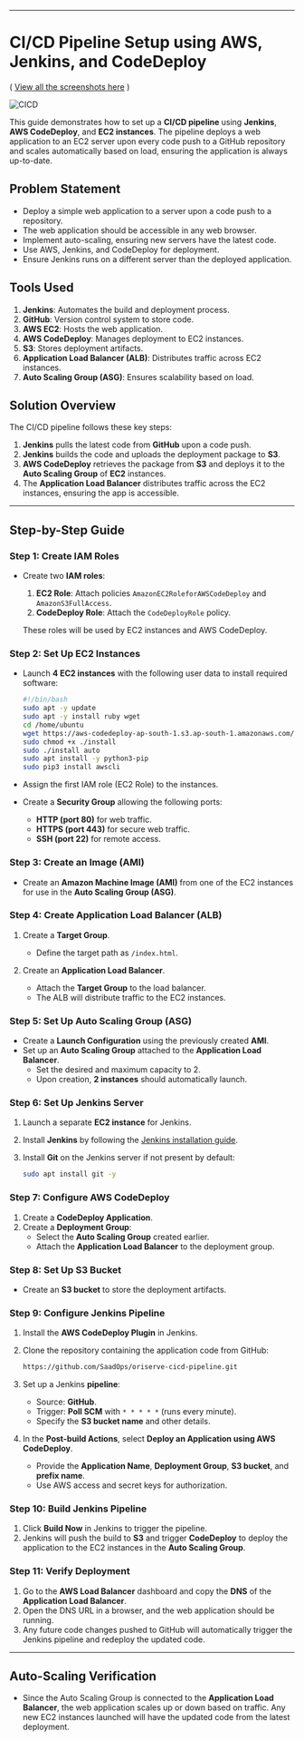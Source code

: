 
---

# CI/CD Pipeline Setup using AWS, Jenkins, and CodeDeploy
( [View all the screenshots here](https://github.com/SaadOps/oriserve-cicd-pipeline/blob/main/Screenshots.pdf) )

![CICD](https://github.com/user-attachments/assets/e912cfd4-f16f-41a1-b38c-a8e346519bb5)

This guide demonstrates how to set up a **CI/CD pipeline** using **Jenkins**, **AWS CodeDeploy**, and **EC2 instances**. The pipeline deploys a web application to an EC2 server upon every code push to a GitHub repository and scales automatically based on load, ensuring the application is always up-to-date.

## Problem Statement

- Deploy a simple web application to a server upon a code push to a repository.
- The web application should be accessible in any web browser.
- Implement auto-scaling, ensuring new servers have the latest code.
- Use AWS, Jenkins, and CodeDeploy for deployment.
- Ensure Jenkins runs on a different server than the deployed application.

## Tools Used

1. **Jenkins**: Automates the build and deployment process.
2. **GitHub**: Version control system to store code.
3. **AWS EC2**: Hosts the web application.
4. **AWS CodeDeploy**: Manages deployment to EC2 instances.
5. **S3**: Stores deployment artifacts.
6. **Application Load Balancer (ALB)**: Distributes traffic across EC2 instances.
7. **Auto Scaling Group (ASG)**: Ensures scalability based on load.

## Solution Overview

The CI/CD pipeline follows these key steps:

1. **Jenkins** pulls the latest code from **GitHub** upon a code push.
2. **Jenkins** builds the code and uploads the deployment package to **S3**.
3. **AWS CodeDeploy** retrieves the package from **S3** and deploys it to the **Auto Scaling Group** of **EC2** instances.
4. The **Application Load Balancer** distributes traffic across the EC2 instances, ensuring the app is accessible.

---

## Step-by-Step Guide

### Step 1: Create IAM Roles

- Create two **IAM roles**:
  1. **EC2 Role**: Attach policies `AmazonEC2RoleforAWSCodeDeploy` and `AmazonS3FullAccess`.
  2. **CodeDeploy Role**: Attach the `CodeDeployRole` policy.
  
  These roles will be used by EC2 instances and AWS CodeDeploy.

### Step 2: Set Up EC2 Instances

- Launch **4 EC2 instances** with the following user data to install required software:

    ```bash
    #!/bin/bash
    sudo apt -y update
    sudo apt -y install ruby wget
    cd /home/ubuntu
    wget https://aws-codedeploy-ap-south-1.s3.ap-south-1.amazonaws.com/latest/install
    sudo chmod +x ./install
    sudo ./install auto
    sudo apt install -y python3-pip
    sudo pip3 install awscli
    ```

- Assign the first IAM role (EC2 Role) to the instances.
- Create a **Security Group** allowing the following ports:
  - **HTTP (port 80)** for web traffic.
  - **HTTPS (port 443)** for secure web traffic.
  - **SSH (port 22)** for remote access.

### Step 3: Create an Image (AMI)

- Create an **Amazon Machine Image (AMI)** from one of the EC2 instances for use in the **Auto Scaling Group (ASG)**.

### Step 4: Create Application Load Balancer (ALB)

1. Create a **Target Group**.
   - Define the target path as `/index.html`.
   
2. Create an **Application Load Balancer**.
   - Attach the **Target Group** to the load balancer.
   - The ALB will distribute traffic to the EC2 instances.

### Step 5: Set Up Auto Scaling Group (ASG)

- Create a **Launch Configuration** using the previously created **AMI**.
- Set up an **Auto Scaling Group** attached to the **Application Load Balancer**.
  - Set the desired and maximum capacity to 2.
  - Upon creation, **2 instances** should automatically launch.

### Step 6: Set Up Jenkins Server

1. Launch a separate **EC2 instance** for Jenkins.
2. Install **Jenkins** by following the [Jenkins installation guide](https://www.jenkins.io/doc/tutorials/tutorial-for-installing-jenkins-on-AWS/).
3. Install **Git** on the Jenkins server if not present by default:

    ```bash
    sudo apt install git -y
    ```

### Step 7: Configure AWS CodeDeploy

1. Create a **CodeDeploy Application**.
2. Create a **Deployment Group**:
   - Select the **Auto Scaling Group** created earlier.
   - Attach the **Application Load Balancer** to the deployment group.

### Step 8: Set Up S3 Bucket

- Create an **S3 bucket** to store the deployment artifacts.

### Step 9: Configure Jenkins Pipeline

1. Install the **AWS CodeDeploy Plugin** in Jenkins.
2. Clone the repository containing the application code from GitHub:

    ```bash
    https://github.com/SaadOps/oriserve-cicd-pipeline.git
    ```

3. Set up a Jenkins **pipeline**:
   - Source: **GitHub**.
   - Trigger: **Poll SCM** with `* * * * *` (runs every minute).
   - Specify the **S3 bucket name** and other details.

4. In the **Post-build Actions**, select **Deploy an Application using AWS CodeDeploy**.
   - Provide the **Application Name**, **Deployment Group**, **S3 bucket**, and **prefix name**.
   - Use AWS access and secret keys for authorization.

### Step 10: Build Jenkins Pipeline

1. Click **Build Now** in Jenkins to trigger the pipeline.
2. Jenkins will push the build to **S3** and trigger **CodeDeploy** to deploy the application to the EC2 instances in the **Auto Scaling Group**.

### Step 11: Verify Deployment

1. Go to the **AWS Load Balancer** dashboard and copy the **DNS** of the **Application Load Balancer**.
2. Open the DNS URL in a browser, and the web application should be running.
3. Any future code changes pushed to GitHub will automatically trigger the Jenkins pipeline and redeploy the updated code.

---

## Auto-Scaling Verification

- Since the Auto Scaling Group is connected to the **Application Load Balancer**, the web application scales up or down based on traffic. Any new EC2 instances launched will have the updated code from the latest deployment.


